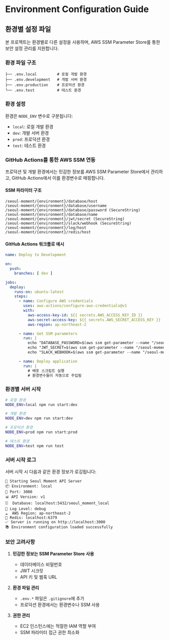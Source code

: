 # Environment Configuration Guide

## 환경별 설정 파일

본 프로젝트는 환경별로 다른 설정을 사용하며, AWS SSM Parameter Store를 통한 보안 설정 관리를 지원합니다.

### 환경 파일 구조

```
├── .env.local         # 로컬 개발 환경
├── .env.development   # 개발 서버 환경
├── .env.production    # 프로덕션 환경
└── .env.test          # 테스트 환경
```

### 환경 설정

환경은 `NODE_ENV` 변수로 구분됩니다:
- `local`: 로컬 개발 환경
- `dev`: 개발 서버 환경  
- `prod`: 프로덕션 환경
- `test`: 테스트 환경

### GitHub Actions를 통한 AWS SSM 연동

프로덕션 및 개발 환경에서는 민감한 정보를 AWS SSM Parameter Store에서 관리하고, GitHub Actions에서 이를 환경변수로 매핑합니다.

#### SSM 파라미터 구조

```
/seoul-moment/{environment}/database/host
/seoul-moment/{environment}/database/username
/seoul-moment/{environment}/database/password (SecureString)
/seoul-moment/{environment}/database/name
/seoul-moment/{environment}/jwt/secret (SecureString)
/seoul-moment/{environment}/slack/webhook (SecureString)
/seoul-moment/{environment}/log/host
/seoul-moment/{environment}/redis/host
```

#### GitHub Actions 워크플로 예시

```yaml
name: Deploy to Development

on:
  push:
    branches: [ dev ]

jobs:
  deploy:
    runs-on: ubuntu-latest
    steps:
      - name: Configure AWS credentials
        uses: aws-actions/configure-aws-credentials@v1
        with:
          aws-access-key-id: ${{ secrets.AWS_ACCESS_KEY_ID }}
          aws-secret-access-key: ${{ secrets.AWS_SECRET_ACCESS_KEY }}
          aws-region: ap-northeast-2

      - name: Get SSM parameters
        run: |
          echo "DATABASE_PASSWORD=$(aws ssm get-parameter --name "/seoul-moment/dev/database/password" --with-decryption --query "Parameter.Value" --output text)" >> $GITHUB_ENV
          echo "JWT_SECRET=$(aws ssm get-parameter --name "/seoul-moment/dev/jwt/secret" --with-decryption --query "Parameter.Value" --output text)" >> $GITHUB_ENV
          echo "SLACK_WEBHOOK=$(aws ssm get-parameter --name "/seoul-moment/dev/slack/webhook" --with-decryption --query "Parameter.Value" --output text)" >> $GITHUB_ENV

      - name: Deploy application
        run: |
          # 배포 스크립트 실행
          # 환경변수들이 자동으로 주입됨
```

### 환경별 서버 시작

```bash
# 로컬 환경
NODE_ENV=local npm run start:dev

# 개발 환경
NODE_ENV=dev npm run start:dev

# 프로덕션 환경
NODE_ENV=prod npm run start:prod

# 테스트 환경
NODE_ENV=test npm run test
```

### 서버 시작 로그

서버 시작 시 다음과 같은 환경 정보가 로깅됩니다:

```
🚀 Starting Seoul Moment API Server
📦 Environment: local
🔧 Port: 3000
📊 API Version: v1
🗄️  Database: localhost:5432/seoul_moment_local
📝 Log Level: debug
☁️  AWS Region: ap-northeast-2
🔴 Redis: localhost:6379
✅ Server is running on http://localhost:3000
📚 Environment configuration loaded successfully
```

### 보안 고려사항

1. **민감한 정보는 SSM Parameter Store 사용**
   - 데이터베이스 비밀번호
   - JWT 시크릿
   - API 키 및 웹훅 URL

2. **환경 파일 관리**
   - `.env.*` 파일은 `.gitignore`에 추가
   - 프로덕션 환경에서는 환경변수나 SSM 사용

3. **권한 관리**
   - EC2 인스턴스에는 적절한 IAM 역할 부여
   - SSM 파라미터 접근 권한 최소화